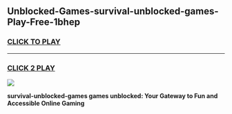 
## Unblocked-Games-survival-unblocked-games-Play-Free-1bhep
<h3>
<a href="https://premium76.site?title=survival-unblocked-games&ref=17A">CLICK TO PLAY</a></h3>
<hr>

<h3>
<a href="https://premium76.site?title=survival-unblocked-games&ref=17A">CLICK 2 PLAY</a>
  
</h3>

<a href="https://premium76.site?title=survival-unblocked-games&ref=17A"><img src="https://clearcache.store/games.png"></a>


**survival-unblocked-games games unblocked: Your Gateway to Fun and Accessible Online Gaming**
